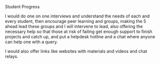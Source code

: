 ##
Student Progress

I would do one  on one interviews and understand the needs of each and every student, then encourage peer learning and groups,
making the 5 ahead lead these groups and I will  intervene to lead, also offering the necessary help so that those at risk of failing
get enough support to finish projects and catch up, and put a helpdesk hotline and a chat where anyone can help one with a query.

I would also offer  links like websites with materials and videos and chat relays.
